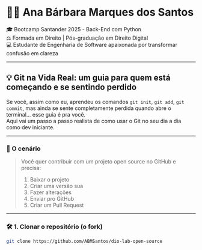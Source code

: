 # 👩‍💻 Ana Bárbara Marques dos Santos

🎓 Bootcamp Santander 2025 - Back-End com Python  
⚖️ Formada em Direito | Pós-graduação em Direito Digital  
💻 Estudante de Engenharia de Software apaixonada por transformar confusão em clareza

---

## 💡 Git na Vida Real: um guia para quem está começando e se sentindo perdido

Se você, assim como eu, aprendeu os comandos `git init`, `git add`, `git commit`, mas ainda se sente completamente perdida quando abre o terminal... esse guia é pra você.  
Aqui vai um passo a passo realista de como usar o Git no seu dia a dia como dev iniciante.

---

### 📍 O cenário

> Você quer contribuir com um projeto open source no GitHub e precisa:  
> 1. Baixar o projeto  
> 2. Criar uma versão sua  
> 3. Fazer alterações  
> 4. Enviar pro GitHub  
> 5. Criar um Pull Request

---
 
### 🛠️ 1. Clonar o repositório (o fork)

```bash
git clone https://github.com/ABMSantos/dio-lab-open-source
